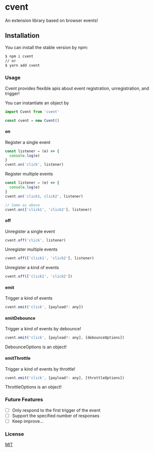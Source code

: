# cvent

An extension library based on browser events!

## Installation

You can install the stable version by npm:

```bash
$ npm i cvent
// or
$ yarn add cvent
```

### Usage

Cvent provides flexible apis about event registration, unregistration, and trigger!

You can instantiate an object by

```javascript
import Cvent from 'cvent'

const cvent = new Cvent()
```

#### on

Register a single event

```javascript
const listener = (e) => {
  console.log(e)
}
cvent.on('click', listener)
```

Register multiple events

```javascript
const listener = (e) => {
  console.log(e)
}
cvent.on('click1, click2', listener)

// Same as above
cvent.on(['click1', 'click2'], listener)
```

#### off

Unregister a single event

```javascript
cvent.off('click', listener)
```

Unregister multiple events

```javascript
cvent.off(['click1', 'click2'], listener)
```

Unregister a kind of events

```javascript
cvent.off(['click1', 'click2'])
```

#### emit

Trigger a kind of events

```javascript
cvent.emit('click', [payload?: any])
```

#### emitDebounce

Trigger a kind of events by debounce!

```javascript
cvent.emit('click', [payload?: any], [debounceOptions])
```

DebounceOptions is an object!

#### emitThrottle

Trigger a kind of events by throttle!

```javascript
cvent.emit('click', [payload?: any], [throttleOptions])
```

ThrottleOptions is an object!

### Future Features

- [ ] Only respond to the first trigger of the event
- [ ] Support the specified number of responses
- [ ] Keep improve...

### License

[MIT](https://github.com/reduxjs/redux/blob/master/LICENSE.md)
